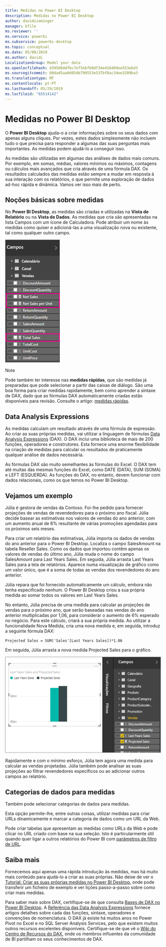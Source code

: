 ```yaml
---
title: Medidas no Power BI Desktop
description: Medidas no Power BI Desktop
author: davidiseminger
manager: kfile
ms.reviewer: ''
ms.service: powerbi
ms.subservice: powerbi-desktop
ms.topic: conceptual
ms.date: 05/08/2019
ms.author: davidi
LocalizationGroup: Model your data
ms.openlocfilehash: 4395884dfbc7ef5ebfb0df34e416d69ee553ebd3
ms.sourcegitcommit: 60dad5aa0d85db790553e537bf8ac34ee3289ba3
ms.translationtype: MT
ms.contentlocale: pt-PT
ms.lasthandoff: 05/29/2019
ms.locfileid: "65514142"
---
```

# <a name="measures-in-power-bi-desktop"></a>Medidas no Power BI Desktop

O **Power BI Desktop** ajuda-o a criar informações sobre os seus dados com apenas alguns cliques. Por vezes, estes dados simplesmente não incluem tudo o que precisa para responder a algumas das suas perguntas mais importantes. As medidas podem ajudá-lo a conseguir isso.

As medidas são utilizadas em algumas das análises de dados mais comuns. Por exemplo, em somas, médias, valores mínimos ou máximos, contagens ou cálculos mais avançados que cria através de uma fórmula DAX. Os resultados calculados das medidas estão sempre a mudar em resposta à sua interação com os relatórios, o que permite uma exploração de dados ad-hoc rápida e dinâmica. Vamos ver isso mais de perto.

## <a name="understanding-measures"></a>Noções básicas sobre medidas

No **Power BI Desktop**, as medidas são criadas e utilizadas na **Vista de Relatório** ou na **Vista de Dados**. As medidas que cria são apresentadas na lista Campos com um ícone de Calculadora. Pode atribuir um nome às medidas como quiser e adicioná-las a uma visualização nova ou existente, tal como qualquer outro campo.

![](media/desktop-measures/measuresinpbid_measinfieldlist.png)

> [!NOTE]
> Pode também ter interesse nas **medidas rápidas**, que são medidas já preparadas que pode selecionar a partir das caixas de diálogo. São uma boa forma para criar medidas rapidamente, bem como aprender a sintaxe de DAX, dado que as fórmulas DAX automaticamente criadas estão disponíveis para revisão. Consulte o artigo: [medidas rápidas](desktop-quick-measures.md).
> 
> 

## <a name="data-analysis-expressions"></a>Data Analysis Expressions

As medidas calculam um resultado através de uma fórmula de expressão. Ao criar as suas próprias medidas, vai utilizar a linguagem de fórmulas [Data Analysis Expressions](https://msdn.microsoft.com/library/gg413422.aspx) (DAX). O DAX inclui uma biblioteca de mais de 200 funções, operadores e construtores. Esta fornece uma enorme flexibilidade na criação de medidas para calcular os resultados de praticamente qualquer análise de dados necessária.

As fórmulas DAX são muito semelhantes às fórmulas do Excel. O DAX tem até muitas das mesmas funções do Excel, como DATE (DATA), SUM (SOMA) e LEFT (ESQUERDA). As funções do DAX, no entanto, devem funcionar com dados relacionais, como os que temos no Power BI Desktop.

## <a name="lets-look-at-an-example"></a>Vejamos um exemplo
Júlia é gestora de vendas da Contoso. Foi-lhe pedido para fornecer projeções de vendas de revendedores para o próximo ano fiscal. Júlia decide basear as estimativas nos valores de vendas do ano anterior, com um aumento anual de 6% resultante de várias promoções agendadas para os próximos seis meses.

Para criar um relatório das estimativas, Júlia importa os dados de vendas do ano anterior para o Power BI Desktop. Localiza o campo SalesAmount na tabela Reseller Sales. Como os dados que importou contêm apenas os valores de vendas do último ano, Júlia muda o nome do campo SalesAmount para Last Years Sales. Em seguida, Júlia arrasta Last Years Sales para a tela de relatórios. Aparece numa visualização de gráfico como um valor único, que é a soma de todas as vendas dos revendedores do ano anterior.

Júlia repara que foi fornecido automaticamente um cálculo, embora não tenha especificado nenhum. O Power BI Desktop criou a sua própria medida ao somar todos os valores em Last Years Sales.

No entanto, Júlia precisa de uma medida para calcular as projeções de vendas para o próximo ano, que serão baseadas nas vendas do ano anterior multiplicadas por 1,06, para considerar o aumento de 6% esperado no negócio. Para este cálculo, criará a sua própria medida. Ao utilizar a funcionalidade Nova Medida, cria uma nova medida e, em seguida, introduz a seguinte fórmula DAX:

    Projected Sales = SUM('Sales'[Last Years Sales])*1.06

Em seguida, Júlia arrasta a nova medida Projected Sales para o gráfico.

![](media/desktop-measures/measuresinpbid_lastyearsales.png)

Rapidamente e com o mínimo esforço, Júlia tem agora uma medida para calcular as vendas projetadas. Júlia também pode analisar as suas projeções ao filtrar revendedores específicos ou ao adicionar outros campos ao relatório.

## <a name="data-categories-for-measures"></a>Categorias de dados para medidas

Também pode selecionar categorias de dados para medidas. 

Esta opção permite-lhe, entre outras coisas, utilizar medidas para criar URLs dinamicamente e marcar a categoria de dados como um URL da Web. 

Pode criar tabelas que apresentam as medidas como URLs da Web e pode clicar no URL criado com base na sua seleção. Isto é particularmente útil quando quer ligar a outros relatórios do Power BI com [parâmetros de filtro de URL](service-url-filters.md).

## <a name="learn-more"></a>Saiba mais
Fornecemos aqui apenas uma rápida introdução às medidas, mas há muito mais conteúdo para ajudá-lo a criar as suas próprias. Não deixe de ver o [Tutorial: Criar as suas próprias medidas no Power BI Desktop](desktop-tutorial-create-measures.md), onde pode transferir um ficheiro de exemplo e ver lições passo-a-passo sobre como criar mais medidas.  

Para saber mais sobre DAX, certifique-se de que consulta [Bases de DAX no Power BI Desktop](desktop-quickstart-learn-dax-basics.md). A [Referência das Data Analysis Expressions](https://msdn.microsoft.com/library/gg413422.aspx) fornece artigos detalhes sobre cada das funções, sintaxe, operadores e convenções de nomenclatura. O DAX já existe há muitos anos no Power Pivot no Excel e no SQL Server Analysis Services, pelo que existem muitos outros recursos excelentes disponíveis. Certifique-se de que vê o [Wiki do Centro de Recursos do DAX](http://social.technet.microsoft.com/wiki/contents/articles/1088.dax-resource-center.aspx), onde os membros influentes da comunidade de BI partilham os seus conhecimentos de DAX.



